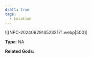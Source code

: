 ```yaml
---
draft: true
tags:
  - Location
---
```

![[NPC-20240929145232171.webp|500]]

**Type**: NA

**Related Gods:** 


